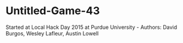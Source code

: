 # Untitled-Game-43
Started at Local Hack Day 2015 at Purdue University - Authors: David Burgos, Wesley Lafleur, Austin Lowell
